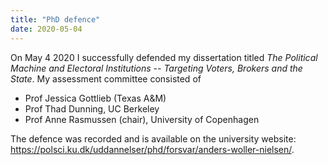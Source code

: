 ```yaml
---
title: "PhD defence"
date: 2020-05-04
---
```



On May 4 2020 I successfully defended my dissertation titled *The Political Machine and Electoral Institutions -- Targeting Voters, Brokers and the State*. My assessment committee consisted of
* Prof Jessica Gottlieb (Texas A&M)
* Prof Thad Dunning, UC Berkeley
* Prof Anne Rasmussen (chair), University of Copenhagen

The defence was recorded and is available on the university website: https://polsci.ku.dk/uddannelser/phd/forsvar/anders-woller-nielsen/.

